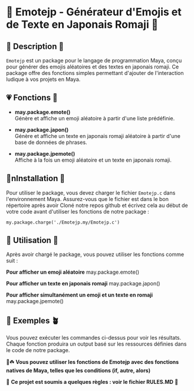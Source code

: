 # 🩷 Emotejp - Générateur d'Emojis et de Texte en Japonais Romaji 🩷

## 🐢 Description 🌷

`Emotejp` est un package pour le langage de programmation Maya, conçu pour générer des emojis aléatoires et des textes en japonais romaji. Ce package offre des fonctions simples permettant d'ajouter de l'interaction ludique à vos projets en Maya. 

## 💗 Fonctions 🍭

- **may.package.emote()**  
  Génère et affiche un emoji aléatoire à partir d'une liste prédéfinie.

- **may.package.japon()**  
  Génère et affiche un texte en japonais romaji aléatoire à partir d'une base de données de phrases.

- **may.package.jpemote()**  
  Affiche à la fois un emoji aléatoire et un texte en japonais romaji.

## 💚nInstallation 👑

Pour utiliser le package, vous devez charger le fichier `Emotejp.c` dans l'environnement Maya. Assurez-vous que le fichier est dans le bon répertoire après avoir Cloné notre repos github et écrivez cela au début de votre code avant d'utiliser les fonctions de notre package :

```my
my.package.charge('./Emotejp.my/Emotejp.c')
```
## 🩷 Utilisation 🐬

Après avoir chargé le package, vous pouvez utiliser les fonctions comme suit :

**Pour afficher un emoji aléatoire**
may.package.emote()

**Pour afficher un texte en japonais romaji**
may.package.japon()

**Pour afficher simultanément un emoji et un texte en romaji**
may.package.jpemote()

## 🍮 Exemples 🪴

Vous pouvez exécuter les commandes ci-dessus pour voir les résultats. Chaque fonction produira un output basé sur les ressources définies dans le code de notre package.

🪿☘️ **Vous pouvez utiliser les fonctions de Emotejp avec des fonctions natives de Maya, telles que les conditions (if, autre, alors)**

🧶 **Ce projet est soumis a quelques règles : voir le fichier RULES.MD** 🧶
